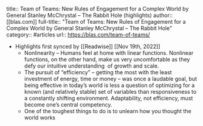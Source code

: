title:: Team of Teams: New Rules of Engagement for a Complex World by General Stanley McChrystal – The Rabbit Hole (highlights)
author:: [[blas.com]]
full-title:: "Team of Teams: New Rules of Engagement for a Complex World by General Stanley McChrystal – The Rabbit Hole"
category:: #articles
url:: https://blas.com/team-of-teams/

- Highlights first synced by [[Readwise]] [[Nov 19th, 2022]]
	- Nonlinearity – Humans feel at home with linear functions. Nonlinear functions, on the other hand, make us very uncomfortable as they defy our intuitive understanding  of growth and scale.
	- The pursuit of “efficiency” – getting the most with the least investment of energy, time or money – was once a laudable goal, but being effective in today’s world is less a question of optimizing for a known (and relatively stable) set of variables than responsiveness to a constantly shifting environment. Adaptability, not efficiency, must become one’s central competency.
	- One of the toughest things to do is to unlearn how you thought the world works